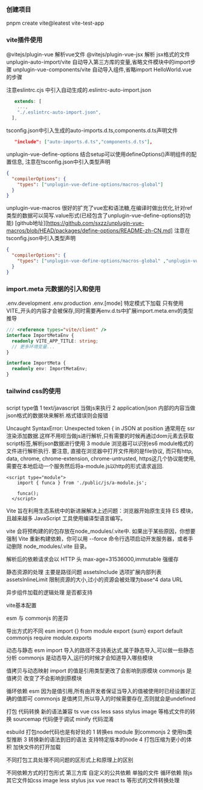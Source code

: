 ### 创建项目
pnpm create vite@leatest vite-test-app


### vite插件使用
@vitejs/plugin-vue  解析vue文件
@vitejs/plugin-vue-jsx 解析 jsx格式的文件
unplugin-auto-import/vite  自动导入第三方库的变量,省略文件模块中的import步骤
unplugin-vue-components/vite   自动导入组件,省略import  HelloWorld.vue的步骤

注意eslintrc.cjs 中引入自动生成的.eslintrc-auto-import.json
```cjs
   extends: [
    ...,
    "./.eslintrc-auto-import.json",
  ],
```
tsconfig.json中引入生成的auto-imports.d.ts,components.d.ts声明文件
```json
   "include": ["auto-imports.d.ts","components.d.ts"],
```
unplugin-vue-define-options  结合setup可以使用defineOptions()声明组件的配置信息,
注意在tsconfig.json中引入类型声明
```json
{
  "compilerOptions": {
    "types": ["unplugin-vue-define-options/macros-global"]
  }
}
```
unplugin-vue-macros  很好的扩充了vue宏和语法糖,在编译时做出优化,针对ref类型的数据可以简写.value形式(已经包含了unplugin-vue-define-options的功能)
[github地址][https://github.com/sxzz/unplugin-vue-macros/blob/HEAD/packages/define-options/README-zh-CN.md]
注意在tsconfig.json中引入类型声明
```json
{
  "compilerOptions": {
    "types": ["unplugin-vue-define-options/macros-global" ,"unplugin-vue-macros/macros-global"]
  }
}
```


### import.meta 元数据的引入和使用
.env.development
.env.production
.env.[mode]  特定模式下加载
只有使用VITE_开头的内容才会被保存,同时需要再env.d.ts中扩展import.meta.env的类型推导
```ts
/// <reference types="vite/client" />
interface ImportMetaEnv {
  readonly VITE_APP_TITLE: string;
  // 更多环境变量...
}

interface ImportMeta {
  readonly env: ImportMetaEnv;
}

```



### tailwind css的使用




###


script type值
1 text/javascript 当做js来执行
2 application/json 内部的内容当做json格式的数据块来解析.格式错误则会报错

Uncaught SyntaxError: Unexpected token { in JSON at position
通常用在 ssr渲染添加数据.这样不用呗当做js进行解析,只有需要的时候再通过dom元素去获取script标签,解析json数据进行使用
3 module 浏览器可以识别es6 module格式的文件进行解析执行.
要注意, 直接在浏览器中打开文件用的是file协议, 而只有http, data, chrome, chrome-extension, chrome-untrusted, https这几个协议能使用, 需要在本地启动一个服务然后将a-module.js以http的形式请求返回.
```
<script type="module">
    import { funca } from './public/js/a-module.js';

    funca();
  </script>
```

Vite 旨在利用生态系统中的新进展解决上述问题：浏览器开始原生支持 ES 模块，且越来越多 JavaScript 工具使用编译型语言编写。


vite 会将预构建的的包存放在node_modules/.vite中.
如果出于某些原因，你想要强制 Vite 重新构建依赖，你可以用 --force 命令行选项启动开发服务器，或者手动删除 node_modules/.vite 目录。

解析后的依赖请求会以 HTTP 头 max-age=31536000,immutable 强缓存


静态资源的处理
主要是路径问题
assetsInclude 选项扩展内部列表
assetsInlineLimit 限制资源的大小,过小的资源会被处理为base^4 data URL

异步组件加载的逻辑处理 是否都支持







vite基本配置















esm 与 commonjs 的差异

导出方式的不同
esm  import {}  from module  export {sum}  export default
commonjs   require  module.exports

动态与静态
esm   import 导入的路径不支持表达式,属于静态导入,可以做一些静态分析
commonjs 是动态导入,运行的时候才会知道导入哪些模块

值拷贝与动态映射
import 的值是引用类型更改了会影响到原模块   commonjs 是值拷贝  改变了不会影响到原模块

循环依赖
esm 因为是值引用,所有由开发者保证当导入的值被使用时已经设置好正确的值即可
commonjs  是值拷贝,所以导入的时候需要存在,否则就会是undefined







打包
代码转换  新的语法兼容 ts vue css less sass stylus image 等格式文件的转换
sourcemap  代码便于调试
minify  代码混淆

esbuild 打包node代码也是有好处的
1 转换es module 到commonjs
2 使用ts类型推断
3 转换新的语法到旧的语法 支持特定版本的node
4 打包压缩为更小的体积 加快文件的打开加载



不同打包工具处理不同问题的区形式上和原理上的区别

不同依赖方式的打包形式
第三方库
自定义的公共依赖
单独的文件
循环依赖
除js其它文件如css image less stylus jsx vue react ts  等形式的文件转换处理
